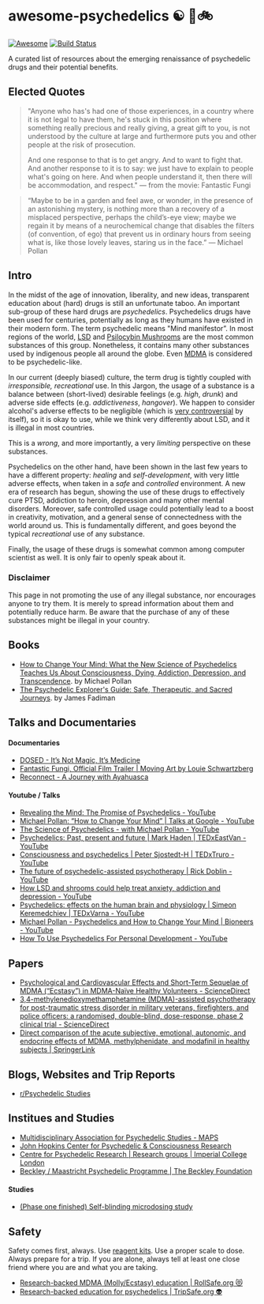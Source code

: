 # awesome-psychedelics ☯️ 🍄🚲
[![Awesome](https://cdn.rawgit.com/sindresorhus/awesome/d7305f38d29fed78fa85652e3a63e154dd8e8829/media/badge.svg)](https://github.com/sindresorhus/awesome) [![Build Status](https://travis-ci.com/kianenigma/awesome-psychedelics.svg)](https://travis-ci.com/kianenigma/awesome-psychedelics)

A curated list of resources about the emerging renaissance of psychedelic drugs and their potential benefits.

## Elected Quotes 

> "Anyone who has's had one of those experiences, in a country where it is not legal to have them, he's stuck in this position where something really precious and really giving, a great gift to you, is not understood by the culture at large and furthermore puts you and other people at the risk of prosecution.
> 
> And one response to that is to get angry. And to want to fight that. And another response to it is to say: we just have to explain to people what's going on here. And when people understand it, then there will be accommodation, and respect." ― from the movie: Fantastic Fungi


> “Maybe to be in a garden and feel awe, or wonder, in the presence of an astonishing mystery, is nothing more than a recovery of a misplaced perspective, perhaps the child’s-eye view; maybe we regain it by means of a neurochemical change that disables the filters (of convention, of ego) that prevent us in ordinary hours from seeing what is, like those lovely leaves, staring us in the face.”
― Michael Pollan



## Intro 

In the midst of the age of innovation, liberality, and new ideas, transparent education about (hard) drugs is still an unfortunate taboo. An important sub-group of these hard drugs are _psychedelics_. Psychedelics drugs have been used for centuries, potentially as long as they humans have existed in their modern form. The term psychedelic means "Mind manifestor”. In most regions of the world, [LSD](https://en.wikipedia.org/wiki/Lysergic_acid_diethylamide) and [Psilocybin Mushrooms](https://en.wikipedia.org/wiki/Psilocybin) are the most common substances of this group. Nonetheless, it contains many other substances used by indigenous people all around the globe. Even [MDMA](https://en.wikipedia.org/wiki/MDMA) is considered to be psychedelic-like. 

In our current (deeply biased) culture, the term drug is tightly coupled with _irresponsible, recreational_ use. In this Jargon, the usage of a substance is a balance between (short-lived) desirable feelings (e.g. _high_, _drunk_) and adverse side effects (e.g. _addictiveness_, _hangover_). We happen to consider alcohol's adverse effects to be negligible (which is [very controversial](https://www.youtube.com/watch?v=qS6LoRYUdhw) by itself), so it is okay to use, while we think very differently about LSD, and it is illegal in most countries. 

This is a _wrong_, and more importantly, a very *limiting* perspective on these substances. 

Psychedelics on the other hand, have been shown in the last few years to have a different property: _healing_ and _self-development_, with very little adverse effects, when taken in a _safe_ and _controlled_ environment. A new era of research has begun, showing the use of these drugs to effectively cure PTSD, addiction to heroin, depression and many other mental disorders. Moreover, safe controlled usage could potentially lead to a boost in creativity, motivation, and a general sense of connectedness with the world around us. This is fundamentally different, and goes beyond the typical _recreational_ use of any substance. 

Finally, the usage of these drugs is somewhat common among computer scientist as well. It is only fair to openly speak about it. 

### Disclaimer 

This page in not promoting the use of any illegal substance, nor encourages anyone to try them. It is merely to spread information about them and potentially reduce harm. Be aware that the purchase of any of these substances might be illegal in your country. 

## Books 

- [How to Change Your Mind: What the New Science of Psychedelics Teaches Us About Consciousness, Dying, Addiction, Depression, and Transcendence](https://www.goodreads.com/book/show/36613747-how-to-change-your-mind). by Michael Pollan
- [The Psychedelic Explorer's Guide: Safe, Therapeutic, and Sacred Journeys](https://www.goodreads.com/book/show/9721527-the-psychedelic-explorer-s-guide). by James Fadiman


## Talks and Documentaries

#### Documentaries

- [DOSED - It’s Not Magic, It’s Medicine](https://www.dosedmovie.com/)
- [Fantastic Fungi, Official Film Trailer | Moving Art by Louie Schwartzberg](https://fantasticfungi.com/trailer/)
- [Reconnect - A Journey with Ayahuasca](https://londonreal.tv/reconnect-the-movie/)

#### Youtube / Talks 

- [Revealing the Mind: The Promise of Psychedelics - YouTube](https://www.youtube.com/watch?v=Fi66wFfOC-4)
- [Michael Pollan: “How to Change Your Mind” | Talks at Google - YouTube](https://www.youtube.com/watch?v=KuhmZSFvhL0)
- [The Science of Psychedelics - with Michael Pollan - YouTube](https://www.youtube.com/watch?v=LcAj1oxMT9U)
- [Psychedelics: Past, present and future | Mark Haden | TEDxEastVan - YouTube](https://www.youtube.com/watch?v=JI1dwVsPw2E)
- [Consciousness and psychedelics | Peter Sjostedt-H | TEDxTruro - YouTube](https://www.youtube.com/watch?v=tV8PSevhd_M)
- [The future of psychedelic-assisted psychotherapy | Rick Doblin - YouTube](https://www.youtube.com/watch?v=Q9XD8yRPxc8)
- [How LSD and shrooms could help treat anxiety, addiction and depression - YouTube](https://www.youtube.com/watch?v=b5i0aY_rUZU)
- [Psychedelics: effects on the human brain and physiology | Simeon Keremedchiev | TEDxVarna - YouTube](https://www.youtube.com/watch?v=FyAgx_tzh80&t=674s)
- [Michael Pollan - Psychedelics and How to Change Your Mind | Bioneers - YouTube](https://www.youtube.com/watch?v=5DrM90dg5t4&t=43s)
- [How To Use Psychedelics For Personal Development - YouTube](https://www.youtube.com/watch?v=CuOIECQ5zag)

## Papers 

- [Psychological and Cardiovascular Effects and Short-Term Sequelae of MDMA (“Ecstasy”) in MDMA-Naı̈ve Healthy Volunteers - ScienceDirect](https://www.sciencedirect.com/science/article/abs/pii/S0893133X9800013X)
- [3,4-methylenedioxymethamphetamine (MDMA)-assisted psychotherapy for post-traumatic stress disorder in military veterans, firefighters, and police officers: a randomised, double-blind, dose-response, phase 2 clinical trial - ScienceDirect](https://www.sciencedirect.com/science/article/abs/pii/S2215036618301354)
- [Direct comparison of the acute subjective, emotional, autonomic, and endocrine effects of MDMA, methylphenidate, and modafinil in healthy subjects | SpringerLink](https://link.springer.com/article/10.1007/s00213-017-4650-5)

## Blogs, Websites and Trip Reports

- [r/Psychedelic Studies](https://www.reddit.com/r/PsychedelicStudies/)

## Institues and Studies 

- [Multidisciplinary Association for Psychedelic Studies - MAPS](https://maps.org/)
- [John Hopkins Center for Psychedelic & Consciousness Research](https://hopkinspsychedelic.org/)
- [Centre for Psychedelic Research | Research groups | Imperial College London](https://www.imperial.ac.uk/psychedelic-research-centre)
- [Beckley / Maastricht Psychedelic Programme | The Beckley Foundation](https://beckleyfoundation.org/science/collaborations/maastricht-university-netherlands/)

#### Studies 

- [(Phase one finished) Self-blinding microdosing study](https://selfblinding-microdose.org/) 

## Safety 

Safety comes first, always. Use [reagent kits](https://www.reagent-tests.uk/). Use a proper scale to dose. Always prepare for a trip. If you are alone, always tell at least one close friend where you are and what you are taking. 

- [Research-backed MDMA (Molly/Ecstasy) education | RollSafe.org 😻](https://rollsafe.org/)
- [Research-backed education for psychedelics | TripSafe.org 👽](https://tripsafe.org/)

